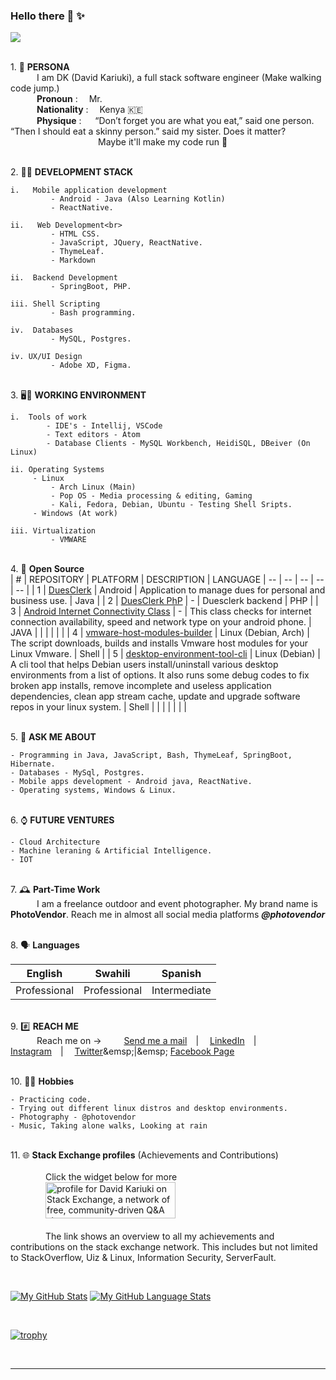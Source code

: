 ### Hello there 👋 ✨ 
![](https://komarev.com/ghpvc/?username=david-kariuki)

<br>1.  🧑 **PERSONA**<br>
&emsp;&emsp;&emsp;I am DK (David Kariuki), a full stack software engineer (Make walking code jump.)<br>
&emsp;&emsp;&emsp;**Pronoun** : &emsp;Mr.<br>
&emsp;&emsp;&emsp;**Nationality** : &emsp;Kenya 🇰🇪<br>
&emsp;&emsp;&emsp;**Physique** : &emsp; “Don’t forget you are what you eat,” said one person. “Then I should eat a skinny person.” said my sister. Does it matter?<br> &emsp;&emsp;&emsp;&emsp;&emsp;&emsp;&emsp;&emsp;&emsp;&emsp;Maybe it'll make my code run 🤣<br>

<br>2.  🧑‍💼 **DEVELOPMENT STACK**<br>

    i.   Mobile application development
             - Android - Java (Also Learning Kotlin)
             - ReactNative.
              
    ii.   Web Development<br>
             - HTML CSS. 
             - JavaScript, JQuery, ReactNative.
             - ThymeLeaf.
             - Markdown
               
    ii.  Backend Development
             - SpringBoot, PHP.
               
    iii. Shell Scripting
             - Bash programming.
    
    iv.  Databases
             - MySQL, Postgres.
             
    iv. UX/UI Design
             - Adobe XD, Figma.

<br>3.  🖥️💼 **WORKING ENVIRONMENT**<br>

    i.  Tools of work
            - IDE's - Intellij, VSCode
            - Text editors - Atom
            - Database Clients - MySQL Workbench, HeidiSQL, DBeiver (On Linux)  
    
    ii. Operating Systems
         - Linux
             - Arch Linux (Main)
             - Pop OS - Media processing & editing, Gaming
             - Kali, Fedora, Debian, Ubuntu - Testing Shell Sripts.
         - Windows (At work)
         
    iii. Virtualization
             - VMWARE


<br>4.  💬 **Open Source**<br>
| # | REPOSITORY | PLATFORM | DESCRIPTION | LANGUAGE |
-- | -- | -- | -- | -- |
| 1 | [DuesClerk](https://github.com/david-kariuki/DuesClerk) | Android | Application to manage dues for personal and business use. | Java |
| 2 | [DuesClerk PhP](https://github.com/david-kariuki/DuesClerk-Backend) | - | Duesclerk backend | PHP |
| 3 | [Android Internet Connectivity Class](https://github.com/david-kariuki/AndroidInternetConnectivity) | - | This class checks for internet connection availability, speed and network type on your android phone. | JAVA |
|  |  |  |  |
| 4 | [vmware-host-modules-builder](https://github.com/david-kariuki/vmware-host-modules-builder-cli) | Linux (Debian, Arch) | The script downloads, builds and installs Vmware host modules for your Linux Vmware. | Shell |
| 5 | [desktop-environment-tool-cli]() | Linux (Debian) | A cli tool that helps Debian users install/uninstall various desktop environments from a list of options. It also runs some debug codes to fix broken app installs, remove incomplete and useless application dependencies, clean app stream cache, update and upgrade software repos in your linux system.  | Shell |
|  | |  |  |  |



<br>5.  💬 **ASK ME ABOUT**<br>

    - Programming in Java, JavaScript, Bash, ThymeLeaf, SpringBoot, Hibernate.
    - Databases - MySql, Postgres.
    - Mobile apps development - Android java, ReactNative.
    - Operating systems, Windows & Linux.
    

<br>6.  ⌚ **FUTURE VENTURES**<br>
    
    - Cloud Architecture
    - Machine leraning & Artificial Intelligence.
    - IOT

<br>7.  🕰️ **Part-Time Work**<br>
&emsp;&emsp;&emsp;I am a freelance outdoor and event photographer. My brand name is **PhotoVendor**. Reach me in almost all social media platforms ***@photovendor***


<br>8.  🗣️ **Languages**<br>

| English | Swahili | Spanish |
-- | -- | -- |
| Professional | Professional | Intermediate |


<br>9. #️⃣ **REACH ME**<br>
&emsp;&emsp;&emsp;Reach me on -> &emsp;&emsp;
[Send me a mail](mailto:dkaris.k@gmail.com)&emsp;|&emsp;
[LinkedIn](https://www.linkedin.com/in/davidkariuki/)&emsp;|&emsp;
[Instagram](https://www.instagram.com/david_kariuki)&emsp;|&emsp;
[Twitter](https://www.twitter.com/davidkariuki_)&emsp;|&emsp;
[Facebook Page](https://www.facebook.com/dk.davidkariuki)
   

<br>10.  🤗😉 **Hobbies**<br>

    - Practicing code.
    - Trying out different linux distros and desktop environments.
    - Photography - @photovendor
    - Music, Taking alone walks, Looking at rain
    

<br>11.  🌐 **Stack Exchange profiles** (Achievements and Contributions)<br><br>
&emsp;&emsp;&emsp;&emsp;Click the widget below for more<br>
&emsp;&emsp;&emsp;&emsp;<a href="https://stackexchange.com/users/7822670/david-kariuki?tab=accounts"><img src="https://stackexchange.com/users/flair/7822670.png" width="208" height="58" alt="profile for David Kariuki on Stack Exchange, a network of free, community-driven Q&amp;A sites" title="profile for David Kariuki on Stack Exchange, a network of free, community-driven Q&amp;A sites"></a><br><br>
&emsp;&emsp;&emsp;&emsp;The link shows an overview to all my achievements and contributions on the stack exchange network. This includes but not limited to StackOverflow, Uiz & Linux, Information Security, ServerFault. 


<br> 

[![My GitHub Stats](https://github-readme-stats.vercel.app/api/?username=david-kariuki&count_private=true&theme=tokyonight&showicons=true)]()
[![My GitHub Language Stats](https://github-readme-stats.vercel.app/api/top-langs/?username=david-kariuki&langs_count=5&theme=tokyonight)]()

<br>

[![trophy](https://github-profile-trophy.vercel.app/?username=ryo-ma)](https://github.com/ryo-ma/github-profile-trophy)

<br>

***

